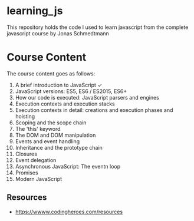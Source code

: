 # learning_js
This repository holds the code I used to learn javascript from the complete javascript course by Jonas Schmedtmann

# Course Content
The course content goes as follows:
1. A brief introduction to JavaScript ✓
2. JavaScript versions: ES5, ES6 / ES2015, ES6+
3. How our code is executed: JavaScript parsers and engines
4. Execution contexts and execution stacks
5. Execution contexts in detail: creations and execution phases and hoisting
6. Scoping and the scope chain
7. The 'this' keyword
8. The DOM and DOM manipulation
9. Events and event handling
10. Inheritance and the prototype chain
11. Closures
12. Event delegation
13. Asynchronous JavaScript: The eventn loop
14. Promises
15. Modern JavaScript

## Resources
- https://wwww.codingheroes.com/resources
